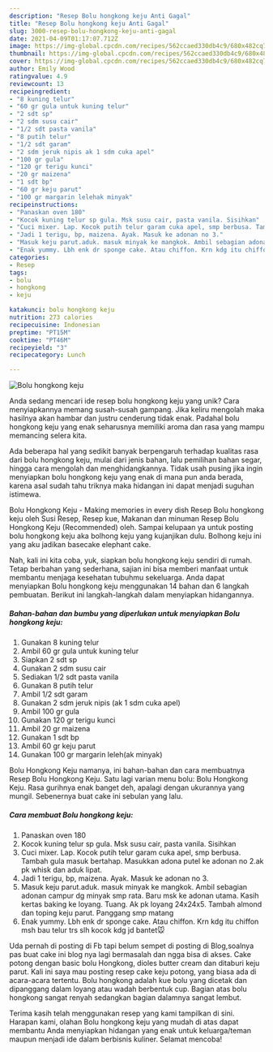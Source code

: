 ```yaml
---
description: "Resep Bolu hongkong keju Anti Gagal"
title: "Resep Bolu hongkong keju Anti Gagal"
slug: 3000-resep-bolu-hongkong-keju-anti-gagal
date: 2021-04-09T01:17:07.712Z
image: https://img-global.cpcdn.com/recipes/562ccaed330db4c9/680x482cq70/bolu-hongkong-keju-foto-resep-utama.jpg
thumbnail: https://img-global.cpcdn.com/recipes/562ccaed330db4c9/680x482cq70/bolu-hongkong-keju-foto-resep-utama.jpg
cover: https://img-global.cpcdn.com/recipes/562ccaed330db4c9/680x482cq70/bolu-hongkong-keju-foto-resep-utama.jpg
author: Emily Wood
ratingvalue: 4.9
reviewcount: 13
recipeingredient:
- "8 kuning telur"
- "60 gr gula untuk kuning telur"
- "2 sdt sp"
- "2 sdm susu cair"
- "1/2 sdt pasta vanila"
- "8 putih telur"
- "1/2 sdt garam"
- "2 sdm jeruk nipis ak 1 sdm cuka apel"
- "100 gr gula"
- "120 gr terigu kunci"
- "20 gr maizena"
- "1 sdt bp"
- "60 gr keju parut"
- "100 gr margarin lelehak minyak"
recipeinstructions:
- "Panaskan oven 180"
- "Kocok kuning telur sp gula. Msk susu cair, pasta vanila. Sisihkan"
- "Cuci mixer. Lap. Kocok putih telur garam cuka apel, smp berbusa. Tambah gula masuk bertahap. Masukkan adona putel ke adonan no 2.ak pk whisk dan aduk lipat."
- "Jadi 1 terigu, bp, maizena. Ayak. Masuk ke adonan no 3."
- "Masuk keju parut.aduk. masuk minyak ke mangkok. Ambil sebagian adonan campur dg minyak smp rata. Baru msk ke adonan utama. Kasih kertas baking ke loyang. Tuang. Ak pk loyang 24x24x5. Tambah almond dan toping keju parut. Panggang smp matang"
- "Enak yummy. Lbh enk dr sponge cake. Atau chiffon. Krn kdg itu chiffon msh bau telur trs slh kocok kdg jd bantet🐭"
categories:
- Resep
tags:
- bolu
- hongkong
- keju

katakunci: bolu hongkong keju 
nutrition: 273 calories
recipecuisine: Indonesian
preptime: "PT15M"
cooktime: "PT46M"
recipeyield: "3"
recipecategory: Lunch

---
```



![Bolu hongkong keju](https://img-global.cpcdn.com/recipes/562ccaed330db4c9/680x482cq70/bolu-hongkong-keju-foto-resep-utama.jpg)

Anda sedang mencari ide resep bolu hongkong keju yang unik? Cara menyiapkannya memang susah-susah gampang. Jika keliru mengolah maka hasilnya akan hambar dan justru cenderung tidak enak. Padahal bolu hongkong keju yang enak seharusnya memiliki aroma dan rasa yang mampu memancing selera kita.

Ada beberapa hal yang sedikit banyak berpengaruh terhadap kualitas rasa dari bolu hongkong keju, mulai dari jenis bahan, lalu pemilihan bahan segar, hingga cara mengolah dan menghidangkannya. Tidak usah pusing jika ingin menyiapkan bolu hongkong keju yang enak di mana pun anda berada, karena asal sudah tahu triknya maka hidangan ini dapat menjadi suguhan istimewa.

Bolu Hongkong Keju - Making memories in every dish Resep Bolu hongkong keju oleh Susi Resep, Resep kue, Makanan dan minuman Resep Bolu Hongkong Keju (Recommended) oleh. Sampai kelupaan ya untuk posting bolu hongkong keju aka bolhong keju yang kujanjikan dulu. Bolhong keju ini yang aku jadikan basecake elephant cake.


Nah, kali ini kita coba, yuk, siapkan bolu hongkong keju sendiri di rumah. Tetap berbahan yang sederhana, sajian ini bisa memberi manfaat untuk membantu menjaga kesehatan tubuhmu sekeluarga. Anda dapat menyiapkan Bolu hongkong keju menggunakan 14 bahan dan 6 langkah pembuatan. Berikut ini langkah-langkah dalam menyiapkan hidangannya.

<!--inarticleads1-->

##### Bahan-bahan dan bumbu yang diperlukan untuk menyiapkan Bolu hongkong keju:

1. Gunakan 8 kuning telur
1. Ambil 60 gr gula untuk kuning telur
1. Siapkan 2 sdt sp
1. Gunakan 2 sdm susu cair
1. Sediakan 1/2 sdt pasta vanila
1. Gunakan 8 putih telur
1. Ambil 1/2 sdt garam
1. Gunakan 2 sdm jeruk nipis (ak 1 sdm cuka apel)
1. Ambil 100 gr gula
1. Gunakan 120 gr terigu kunci
1. Ambil 20 gr maizena
1. Gunakan 1 sdt bp
1. Ambil 60 gr keju parut
1. Gunakan 100 gr margarin leleh(ak minyak)


Bolu Hongkong Keju namanya, ini bahan-bahan dan cara membuatnya Resep Bolu Hongkong Keju. Satu lagi varian menu bolu: Bolu Hongkong Keju. Rasa gurihnya enak banget deh, apalagi dengan ukurannya yang mungil. Sebenernya buat cake ini sebulan yang lalu. 

<!--inarticleads2-->

##### Cara membuat Bolu hongkong keju:

1. Panaskan oven 180
1. Kocok kuning telur sp gula. Msk susu cair, pasta vanila. Sisihkan
1. Cuci mixer. Lap. Kocok putih telur garam cuka apel, smp berbusa. Tambah gula masuk bertahap. Masukkan adona putel ke adonan no 2.ak pk whisk dan aduk lipat.
1. Jadi 1 terigu, bp, maizena. Ayak. Masuk ke adonan no 3.
1. Masuk keju parut.aduk. masuk minyak ke mangkok. Ambil sebagian adonan campur dg minyak smp rata. Baru msk ke adonan utama. Kasih kertas baking ke loyang. Tuang. Ak pk loyang 24x24x5. Tambah almond dan toping keju parut. Panggang smp matang
1. Enak yummy. Lbh enk dr sponge cake. Atau chiffon. Krn kdg itu chiffon msh bau telur trs slh kocok kdg jd bantet🐭


Uda pernah di posting di Fb tapi belum sempet di posting di Blog,soalnya pas buat cake ini blog nya lagi bermasalah dan ngga bisa di akses. Cake potong dengan basic bolu Hongkong, dioles butter cream dan ditaburi keju parut. Kali ini saya mau posting resep cake keju potong, yang biasa ada di acara-acara tertentu. Bolu hongkong adalah kue bolu yang dicetak dan dipanggang dalam loyang atau wadah berbentuk cup. Bagian atas bolu hongkong sangat renyah sedangkan bagian dalamnya sangat lembut. 

Terima kasih telah menggunakan resep yang kami tampilkan di sini. Harapan kami, olahan Bolu hongkong keju yang mudah di atas dapat membantu Anda menyiapkan hidangan yang enak untuk keluarga/teman maupun menjadi ide dalam berbisnis kuliner. Selamat mencoba!
